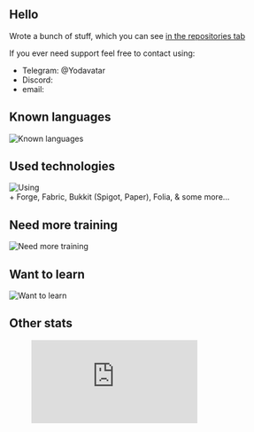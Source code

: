 ## Hello

Wrote a bunch of stuff, which you can see [in the repositories tab](https://github.com/Yodavatar?tab=repositories)

If you ever need support feel free to contact using:
- Telegram: @Yodavatar
- Discord: 
- email: 

## Known languages
![Known languages](https://skillicons.dev/icons?i=java,python,typescript,js,vuejs,svelte,html,css,cs,bash&perline=10)

## Used technologies
![Using](https://skillicons.dev/icons?i=linux,vscode,idea,github,git,docker,vim,gradle,nginx,cloudflare,vite,vercel,selenium,postgres,sqlite,ps&perline=10)<br>\+ Forge, Fabric, Bukkit (Spigot, Paper), Folia, & some more...

## Need more training
![Need more training](https://skillicons.dev/icons?i=rust,unity&perline=10)

## Want to learn
![Want to learn](https://skillicons.dev/icons?i=tauri,swift,ruby,wasm,cpp,qt&perline=10)

## Other stats
<p>
<figure><embed src="https://wakatime.com/share/@17a8cdf0-54fb-45e9-92bc-ada49bd926d7/5a8f3029-d305-426b-8a07-9c6fcb001fe1.svg"></embed></figure>
</p>

